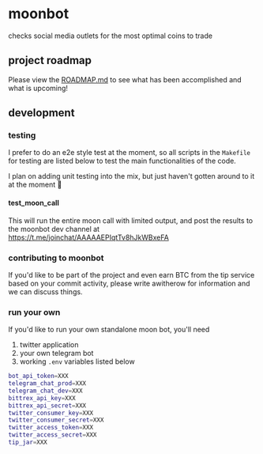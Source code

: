 # moonbot

checks social media outlets for the most optimal coins to trade

## project roadmap

Please view the [ROADMAP.md](ROADMAP.md) to see what has been accomplished and what is upcoming!

## development

### testing

I prefer to do an e2e style test at the moment, so all scripts in the `Makefile` for testing are listed below to test the main functionalities of the code.

I plan on adding unit testing into the mix, but just haven't gotten around to it at the moment :shrug:

#### test_moon_call

This will run the entire moon call with limited output, and post the results to the moonbot dev channel at https://t.me/joinchat/AAAAAEPIqtTv8hJkWBxeFA

### contributing to moonbot

If you'd like to be part of the project and even earn BTC from the tip service based on your commit activity, please write awitherow for information and we can discuss things.

### run your own

If you'd like to run your own standalone moon bot, you'll need

1) twitter application
2) your own telegram bot
3) working `.env` variables listed below

```bash
bot_api_token=XXX
telegram_chat_prod=XXX
telegram_chat_dev=XXX
bittrex_api_key=XXX
bittrex_api_secret=XXX
twitter_consumer_key=XXX
twitter_consumer_secret=XXX
twitter_access_token=XXX
twitter_access_secret=XXX
tip_jar=XXX
```